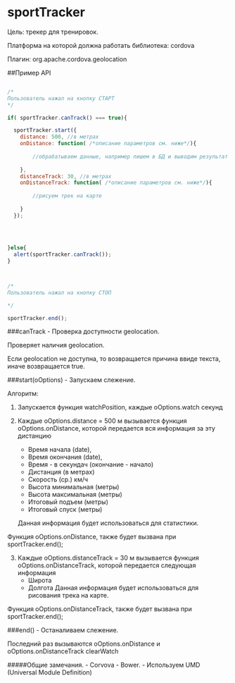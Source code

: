 # sportTracker

Цель: трекер для тренировок.

Платформа на которой должна работать библиотека: cordova

Плагин: org.apache.cordova.geolocation

##Пример API

``` javascript

/*
Пользователь нажал на кнопку СТАРТ
*/

if( sportTracker.canTrack() === true){

  sportTracker.start({
    distance: 500, //в метрах
    onDistance: function( /*описание параметров см. ниже*/){
        
        //обрабатываем данные, например пишем в БД и выводим результат в UI
        
    },
    distanceTrack: 30, //в метрах
    onDistanceTrack: function( /*описание параметров см. ниже*/){
        
        //рисуем трек на карте
        
    }
  });
  
  

  
}else{
  alert(sportTracker.canTrack());
}



/*
Пользователь нажал на кнопку СТОП

*/

sportTracker.end();
```

###canTrack - Проверка доступности geolocation.

Проверяет наличия geolocation.

Если geolocation не доступна, то возвращается причина ввиде текста, иначе возвращается true.

###start(oOptions) - Запускаем слежение.

Алгоритм:
1. Запускается функция watchPosition, каждые oOptions.watch секунд
2. Каждые oOptions.distance = 500 м вызывается функция  oOptions.onDistance, которой передается вся информация за эту дистанцию
     - Время начала (date), 
     - Время окончания (date),
     - Время - в секундач (окончание - начало)
     - Дистанция (в метрах)
     - Скорость (ср.) км/ч
     - Высота минимальная (метры)
     - Высота максимальная (метры)
     - Итоговый подъем (метры)
     - Итоговый спуск (метры)
    
    Данная информация будет использоваться для статистики.

Функция oOptions.onDistance, также будет вызвана при sportTracker.end();
  
3. Каждые oOptions.distanceTrack = 30 м вызывается функция  oOptions.onDistanceTrack, которой передается следующая информация
     - Широта
     - Долгота
    Данная информация будет использоваться для рисования трека на карте.

Функция oOptions.onDistanceTrack, также будет вызвана при sportTracker.end();


###end() - Останаливаем слежение.

Последний раз вызываются oOptions.onDistance и oOptions.onDistanceTrack
clearWatch

#####Общие замечания.
    - Corvova
    - Bower.
    - Используем UMD (Universal Module Definition)


